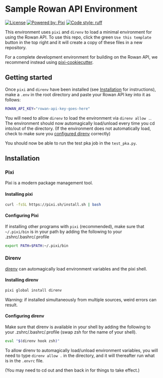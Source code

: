 # Sample Rowan API Environment

[![License](https://img.shields.io/github/license/rowansci/rowan-sample-env)](https://github.com/rowansci/rowan-sample-env/blob/master/LICENSE)
[![Powered by: Pixi](https://img.shields.io/badge/Powered_by-Pixi-facc15)](https://pixi.sh)
[![Code style: ruff](https://img.shields.io/badge/code%20style-ruff-000000.svg)](https://github.com/astral-sh/ruff)

This environment uses `pixi` and `direnv` to load a minimal environment for using the Rowan API. To use this repo, click the green `Use this template` button in the top right and it will create a copy of these files in a new repository.

For a complete development environment for building on the Rowan API, we recommend instead using [pixi-cookiecutter](https://github.com/jevandezande/pixi-cookiecutter).

## Getting started
Once `pixi` and `direnv` have been installed (see [Installation](#installation) for instructions), make a `.env` in the root directory and paste your Rowan API key into it as follows:

```sh
ROWAN_API_KEY="rowan-api-key-goes-here"
```

You will need to allow `direnv` to load the environment via `direnv allow .`. The environment should now automagically load/unload every time you cd into/out of the directory.
(If the environment does not automatically load, check to make sure you [configured direnv](#configuring-direnv) correctly)

You should now be able to run the test pka job in the `test_pka.py`.


## Installation

### Pixi
Pixi is a modern package management tool.

#### Installing pixi
```sh
curl -fsSL https://pixi.sh/install.sh | bash
```
#### Configuring Pixi

If installing other programs with `pixi` (recommended), make sure that `~/.pixi/bin`
is in your path by adding the following to your .zshrc/.bashrc/.profile
```sh
export PATH=$PATH:~/.pixi/bin
```

### Direnv
[direnv](https://pixi.sh/latest/features/environment/#using-pixi-with-direnv)
can automagically load environment variables and the pixi shell.

#### Installing direnv
```sh
pixi global install direnv
```

Warning: if installed simultaneously from multiple sources, weird errors can result.

#### Configuring direnv
Make sure that direnv is available in your shell by adding the following to your
.zshrc/.bashrc/.profile (swap zsh for the name of your shell).
```sh
eval "$(direnv hook zsh)"
```

To allow direnv to automagically load/unload environment variables, you will need to type `direnv allow .` in the directory, and it will thereafter run what is in the `.envrc` file.

(You may need to cd out and then back in for things to take effect.)

